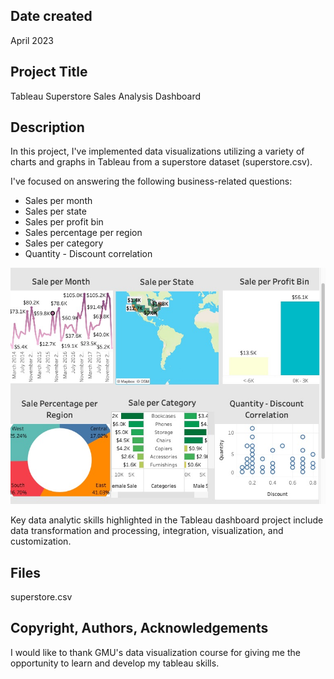 ## Date created

April 2023

## Project Title

Tableau Superstore Sales Analysis Dashboard

## Description

In this project, I've implemented data visualizations utilizing a variety of charts and graphs in Tableau from a superstore dataset (superstore.csv). 

I've focused on answering the following business-related questions: 

* Sales per month
* Sales per state
* Sales per profit bin
* Sales percentage per region
* Sales per category
* Quantity - Discount correlation
  
![Superstore Sales Dashboard](https://github.com/lb0201/Superstore-Analysis-Tableau/blob/main/Superstore%20Sales%20Dashboard.jpeg)


Key data analytic skills highlighted in the Tableau dashboard project include data transformation and processing, integration, visualization, and customization.

## Files 

superstore.csv


## Copyright, Authors, Acknowledgements

I would like to thank GMU's data visualization course for giving me the opportunity to learn and develop my tableau skills.
